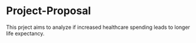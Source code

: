 # Project-Proposal
This prject aims to analyze if increased healthcare spending leads to longer life expectancy.
